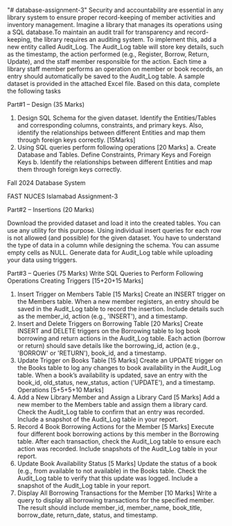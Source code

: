 "# database-assignment-3" 
Security and accountability are essential in any library system to ensure proper record-keeping of
member activities and inventory management. Imagine a library that manages its operations using a
SQL database.To maintain an audit trail for transparency and record-keeping, the library requires an
auditing system. To implement this, add a new entity called Audit_Log. The Audit_Log table will
store key details, such as the timestamp, the action performed (e.g., Register, Borrow, Return,
Update), and the staff member responsible for the action. Each time a library staff member performs
an operation on member or book records, an entry should automatically be saved to the Audit_Log
table.
A sample dataset is provided in the attached Excel file. Based on this data, complete the following
tasks

Part#1 – Design (35 Marks)

1. Design SQL Schema for the given dataset. Identify the Entities/Tables and corresponding
columns, constraints, and primary keys. Also, identify the relationships between different
Entities and map them through foreign keys correctly. [15Marks]
2. Using SQL queries perform following operations [20 Marks]
a. Create Database and Tables. Define Constraints, Primary Keys and Foreign Keys
b. Identify the relationships between different Entities and map them through foreign
keys correctly.

Fall 2024
Database System

FAST NUCES Islamabad
Assignment-3

Part#2 – Insertions (20 Marks)

Download the provided dataset and load it into the created tables. You can use any utility for this
purpose. Using individual insert queries for each row is not allowed (and possible) for the given
dataset. You have to understand the type of data in a column while designing the schema. You
can assume empty cells as NULL. Generate data for Audit_Log table while uploading your data
using triggers.

Part#3 – Queries (75 Marks)
Write SQL Queries to Perform Following Operations
Creating Triggers [15+20+15 Marks]
1. Insert Trigger on Members Table [15 Marks]
Create an INSERT trigger on the Members table. When a new member registers, an entry
should be saved in the Audit_Log table to record the insertion. Include details such as the
member_id, action (e.g., 'INSERT'), and a timestamp.
2. Insert and Delete Triggers on Borrowing Table [20 Marks]
Create INSERT and DELETE triggers on the Borrowing table to log book borrowing and
return actions in the Audit_Log table. Each action (borrow or return) should save details
like the borrowing_id, action (e.g., 'BORROW' or 'RETURN'), book_id, and a
timestamp.
3. Update Trigger on Books Table [15 Marks]
Create an UPDATE trigger on the Books table to log any changes to book availability in the
Audit_Log table. When a book’s availability is updated, save an entry with the book_id,
old_status, new_status, action ('UPDATE'), and a timestamp.
Operations [5+5+5+10 Marks]
1. Add a New Library Member and Assign a Library Card [5 Marks]
Add a new member to the Members table and assign them a library card. Check the
Audit_Log table to confirm that an entry was recorded. Include a snapshot of the
Audit_Log table in your report.
2. Record 4 Book Borrowing Actions for the Member [5 Marks]
Execute four different book borrowing actions by this member in the Borrowing table.
After each transaction, check the Audit_Log table to ensure each action was recorded.
Include snapshots of the Audit_Log table in your report.
3. Update Book Availability Status [5 Marks]
Update the status of a book (e.g., from available to not available) in the Books table. Check
the Audit_Log table to verify that this update was logged. Include a snapshot of the
Audit_Log table in your report.
4. Display All Borrowing Transactions for the Member [10 Marks]
Write a query to display all borrowing transactions for the specified member. The result
should include member_id, member_name, book_title, borrow_date, return_date,
status, and timestamp.
